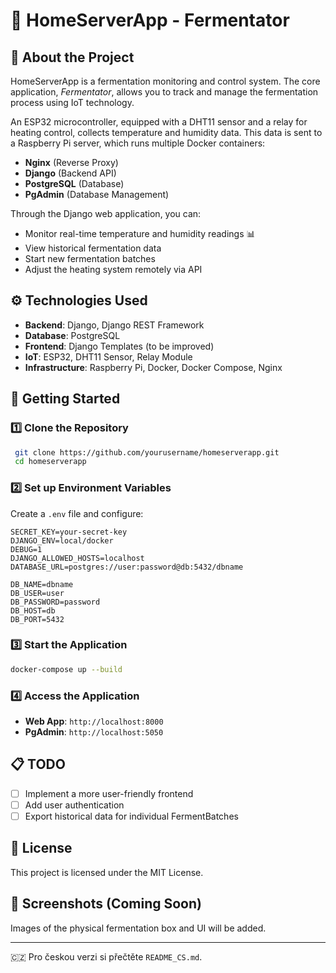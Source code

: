 # 🍶 HomeServerApp - Fermentator

## 📖 About the Project
HomeServerApp is a fermentation monitoring and control system. The core application, *Fermentator*, allows you to track and manage the fermentation process using IoT technology. 

An ESP32 microcontroller, equipped with a DHT11 sensor and a relay for heating control, collects temperature and humidity data. This data is sent to a Raspberry Pi server, which runs multiple Docker containers:

- **Nginx** (Reverse Proxy)
- **Django** (Backend API)
- **PostgreSQL** (Database)
- **PgAdmin** (Database Management)

Through the Django web application, you can:
- Monitor real-time temperature and humidity readings 📊
- View historical fermentation data
- Start new fermentation batches
- Adjust the heating system remotely via API

## ⚙️ Technologies Used
- **Backend**: Django, Django REST Framework
- **Database**: PostgreSQL
- **Frontend**: Django Templates (to be improved)
- **IoT**: ESP32, DHT11 Sensor, Relay Module
- **Infrastructure**: Raspberry Pi, Docker, Docker Compose, Nginx

## 🚀 Getting Started
### 1️⃣ Clone the Repository
```bash
 git clone https://github.com/yourusername/homeserverapp.git
 cd homeserverapp
```

### 2️⃣ Set up Environment Variables
Create a `.env` file and configure:
```env
SECRET_KEY=your-secret-key
DJANGO_ENV=local/docker
DEBUG=1
DJANGO_ALLOWED_HOSTS=localhost
DATABASE_URL=postgres://user:password@db:5432/dbname

DB_NAME=dbname
DB_USER=user
DB_PASSWORD=password
DB_HOST=db
DB_PORT=5432
```

### 3️⃣ Start the Application
```bash
docker-compose up --build
```

### 4️⃣ Access the Application
- **Web App**: `http://localhost:8000`
- **PgAdmin**: `http://localhost:5050`

## 📋 TODO
- [ ] Implement a more user-friendly frontend
- [ ] Add user authentication
- [ ] Export historical data for individual FermentBatches

## 📄 License
This project is licensed under the MIT License.

## 📸 Screenshots (Coming Soon)
Images of the physical fermentation box and UI will be added.

---

🇨🇿 Pro českou verzi si přečtěte `README_CS.md`.
